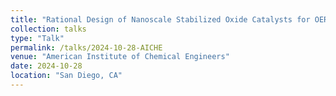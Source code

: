 ```yaml
---
title: "Rational Design of Nanoscale Stabilized Oxide Catalysts for OER with OC22"
collection: talks
type: "Talk"
permalink: /talks/2024-10-28-AICHE
venue: "American Institute of Chemical Engineers"
date: 2024-10-28
location: "San Diego, CA"
---
```

